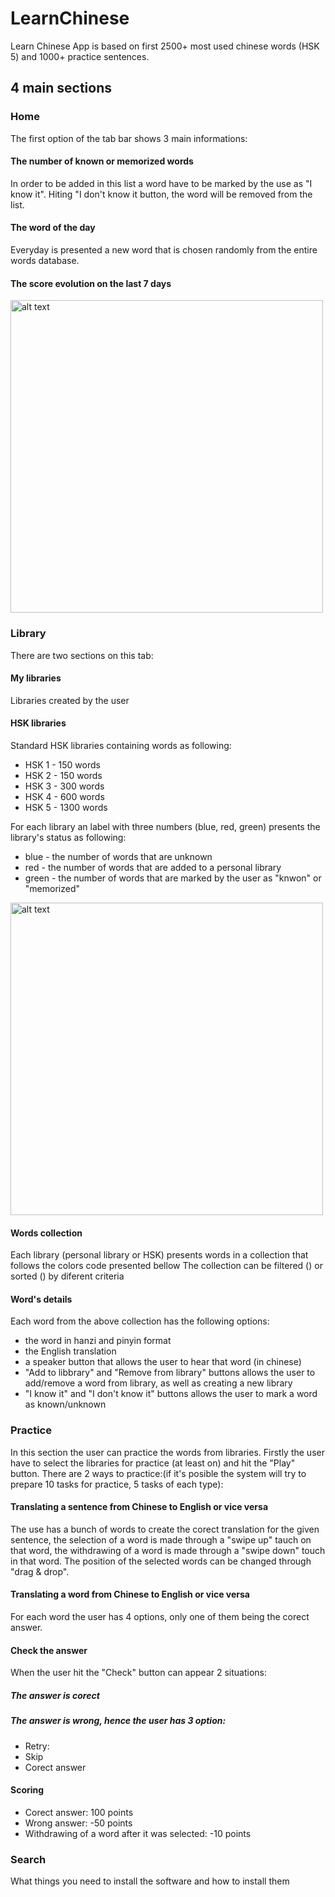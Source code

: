 # LearnChinese

Learn Chinese App is based on first 2500+ most used chinese words (HSK 5) and 1000+ practice sentences.

## 4 main sections

### Home

The first option of the tab bar shows 3 main informations:

#### The number of known or memorized words
In order to be added in this list a word have to be marked by the use as "I know it". Hiting "I don't know it button, the word will be removed from the list.
#### The word of the day
Everyday is presented a new word that is chosen randomly from the entire words database.
#### The score evolution on the last 7 days
<img src="https://github.com/sorin360/HSKs/blob/master/home.png" alt="alt text" width="500">

### Library
There are two sections on this tab:
#### My libraries
Libraries created by the user 
#### HSK libraries
Standard HSK libraries containing words as following:
- HSK 1 - 150 words
- HSK 2 - 150 words
- HSK 3 - 300 words
- HSK 4 - 600 words
- HSK 5 - 1300 words

For each library an label with three numbers (blue, red, green) presents the library's status as following:
- blue - the number of words that are unknown
- red - the number of words that are added to a personal library
- green - the number of words that are marked by the user as "knwon" or "memorized"

<img src="https://github.com/sorin360/HSKs/blob/master/library.png" alt="alt text" width="500">

#### Words collection

Each library (personal library or HSK) presents words in a collection that follows the colors code presented bellow
The collection can be filtered () or sorted () by diferent criteria

#### Word's details
Each word from the above collection has the following options:
- the word in hanzi and pinyin format
- the English translation
- a speaker button that allows the user to hear that word (in chinese)
- "Add to libbrary" and "Remove from library" buttons allows the user to add/remove a word from library, as well as creating a new library
- "I know it" and "I don't know it" buttons allows the user to mark a word as known/unknown

### Practice

In this section the user can practice the words from libraries.
Firstly the user have to select the libraries for practice (at least on) and hit the "Play" button.
There are 2 ways to practice:(if it's posible the system will try to prepare 10 tasks for practice, 5 tasks of each type):
#### Translating a sentence from Chinese to English or vice versa
The use has a bunch of words to create the corect translation for the given sentence, the selection of a word is made through a "swipe up" tauch on that word, the withdrawing of a word is made through a "swipe down" touch in that word. The position of the selected words can be changed through "drag & drop". 
#### Translating a word from Chinese to English or vice versa
For each word the user has 4 options, only one of them being the corect answer.
#### Check the answer
When the user hit the "Check" button can appear 2 situations:
##### The answer is corect 
##### The answer is wrong, hence the user has 3 option:
- Retry: 
- Skip
- Corect answer
#### Scoring
- Corect answer: 100 points
- Wrong answer: -50 points
- Withdrawing of a word after it was selected: -10 points

### Search

What things you need to install the software and how to install them


